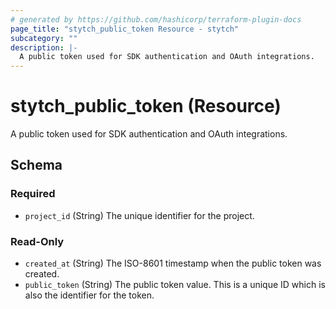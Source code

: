 ```yaml
---
# generated by https://github.com/hashicorp/terraform-plugin-docs
page_title: "stytch_public_token Resource - stytch"
subcategory: ""
description: |-
  A public token used for SDK authentication and OAuth integrations.
---
```


# stytch_public_token (Resource)

A public token used for SDK authentication and OAuth integrations.



<!-- schema generated by tfplugindocs -->
## Schema

### Required

- `project_id` (String) The unique identifier for the project.

### Read-Only

- `created_at` (String) The ISO-8601 timestamp when the public token was created.
- `public_token` (String) The public token value. This is a unique ID which is also the identifier for the token.
